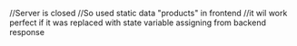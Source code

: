 //Server is closed 
//So used static data "products" in frontend 
//it wil work perfect if it was replaced with state variable assigning from backend response 
